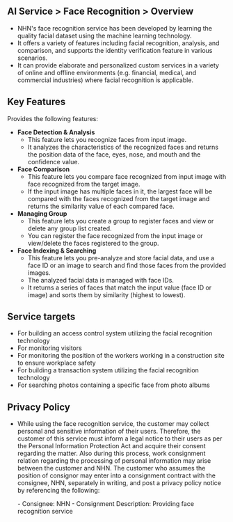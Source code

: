 ## AI Service > Face Recognition > Overview

* NHN's face recognition service has been developed by learning the quality facial dataset using the machine learning technology.
* It offers a variety of features including facial recognition, analysis, and comparison, and supports the identity verification feature in various scenarios.
* It can provide elaborate and personalized custom services in a variety of online and offline environments (e.g. financial, medical, and commercial industries) where facial recognition is applicable.

## Key Features

Provides the following features:

* **Face Detection & Analysis**
    * This feature lets you recognize faces from input image.
    * It analyzes the characteristics of the recognized faces and returns the position data of the face, eyes, nose, and mouth and the confidence value.
* **Face Comparison**
    * This feature lets you compare face recognized from input image with face recognized from the target image.
    * If the input image has multiple faces in it, the largest face will be compared with the faces recognized from the target image and returns the similarity value of each compared face.
* **Managing Group**
    * This feature lets you create a group to register faces and view or delete any group list created.
    * You can register the face recognized from the input image or view/delete the faces registered to the group.
* **Face Indexing & Searching**
    * This feature lets you pre-analyze and store facial data, and use a face ID or an image to search and find those faces from the provided images.
    * The analyzed facial data is managed with face IDs.
    * It returns a series of faces that match the input value (face ID or image) and sorts them by similarity (highest to lowest).

## Service targets

* For building an access control system utilizing the facial recognition technology
* For monitoring visitors
* For monitoring the position of the workers working in a construction site to ensure workplace safety
* For building a transaction system utilizing the facial recognition technology
* For searching photos containing a specific face from photo albums


## Privacy Policy

- While using the face recognition service, the customer may collect personal and sensitive information of their users. Therefore, the customer of this service must inform a legal notice to their users as per the Personal Information Protection Act and acquire their consent regarding the matter.
Also during this process, work consignment relation regarding the processing of personal information may arise between the customer and NHN. The customer who assumes the position of consignor may enter into a consignment contract with the consignee, NHN, separately in writing, and post a privacy policy notice by referencing the following:

     \- Consignee: NHN
     \- Consignment Description: Providing face recognition service
 
 
